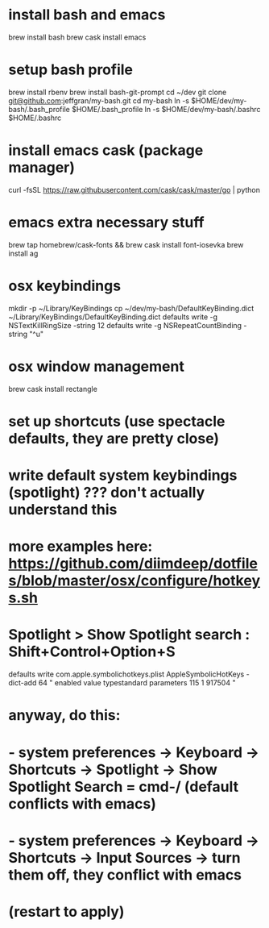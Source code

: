 # install bash and emacs
brew install bash
brew cask install emacs

# setup bash profile
brew install rbenv
brew install bash-git-prompt
cd ~/dev
git clone git@github.com:jeffgran/my-bash.git
cd my-bash
ln -s $HOME/dev/my-bash/.bash_profile $HOME/.bash_profile
ln -s $HOME/dev/my-bash/.bashrc $HOME/.bashrc


# install emacs cask (package manager)
curl -fsSL https://raw.githubusercontent.com/cask/cask/master/go | python

# emacs extra necessary stuff 
brew tap homebrew/cask-fonts && brew cask install font-iosevka
brew install ag


# osx keybindings
mkdir -p ~/Library/KeyBindings
cp ~/dev/my-bash/DefaultKeyBinding.dict ~/Library/KeyBindings/DefaultKeyBinding.dict
defaults write -g NSTextKillRingSize -string 12
defaults write -g NSRepeatCountBinding -string "^u"

# osx window management
brew cask install rectangle
# set up shortcuts (use spectacle defaults, they are pretty close)

# write default system keybindings (spotlight) ??? don't actually understand this
# more examples here: https://github.com/diimdeep/dotfiles/blob/master/osx/configure/hotkeys.sh
# Spotlight > Show Spotlight search : Shift+Control+Option+S
defaults write com.apple.symbolichotkeys.plist AppleSymbolicHotKeys -dict-add 64 "
  <dict>
    <key>enabled</key><true/>
    <key>value</key><dict>
      <key>type</key><string>standard</string>
      <key>parameters</key>
      <array>
        <integer>115</integer>
        <integer>1</integer>
        <integer>917504</integer>
      </array>
    </dict>
  </dict>
"
# anyway, do this:
# - system preferences -> Keyboard -> Shortcuts -> Spotlight -> Show Spotlight Search = cmd-/ (default conflicts with emacs)
# - system preferences -> Keyboard -> Shortcuts -> Input Sources -> turn them off, they conflict with emacs


# (restart to apply)
 

